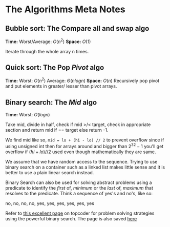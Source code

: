 # The Algorithms Meta Notes

## Bubble sort: The Compare all and swap algo

**Time:** Worst/Average: $O(n^2)$
**Space:** $O(1)$

Iterate through the whole array n times.

## Quick sort: The Pop *Pivot* algo

**Time:** Worst: $O(n^2)$ Average: $\Theta(n log n)$
**Space:** $O(n)$
Recursively pop pivot and put elements in greater/ lesser than pivot arrays.

## Binary search: The *Mid* algo

**Time:** Worst: $O(log n)$

Take mid, divide in half, check if mid >/< target, check in appropriate section and return mid if == target else return -1.

We find mid like so, `mid = lo + (hi - lo) // 2` to prevent overflow since if using unsigned int then for arrays around and bigger than $2^32 - 1$ you'll get overflow if $(hi + lo) // 2$ used even though mathematically they are same.

We assume that we have random access to the sequence. Trying to use binary search on a container such as a linked list makes little sense and it is better to use a plain linear search instead.

Binary Search can also be used for solving abstract problems using a predicate to identify the *first* of, *minimum* or the *last* of, *maximum* that resolves to the predicate. Think a sequence of yes's and no's, like so:

no, no, no, no, yes, yes, yes, yes, yes, yes

Refer to [this excellent page](https://www.topcoder.com/community/competitive-programming/tutorials/binary-search/) on topcoder for problem solving strategies using the powerful binary search.
The page is also saved [here]("./binary_search-problem_solving_strat-topcoder.md")